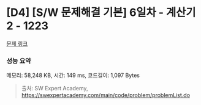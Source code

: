 # [D4] [S/W 문제해결 기본] 6일차 - 계산기2 - 1223 

[문제 링크](https://swexpertacademy.com/main/code/problem/problemDetail.do?contestProbId=AV14nnAaAFACFAYD) 

### 성능 요약

메모리: 58,248 KB, 시간: 149 ms, 코드길이: 1,097 Bytes



> 출처: SW Expert Academy, https://swexpertacademy.com/main/code/problem/problemList.do